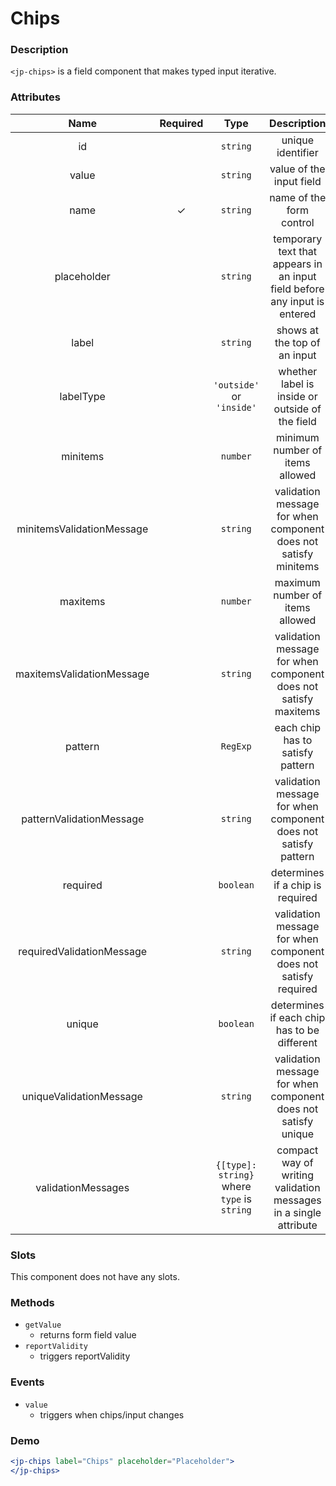 # Chips

### Description

`<jp-chips>` is a field component that makes typed input iterative.

### Attributes

| **Name** | **Required** | **Type** | **Description** |
| :----: | :----: | :----: | :---: |
| id | | `string` | unique identifier |
| value | | `string`| value of the input field |
| name | ✓ | `string` | name of the form control |
| placeholder | | `string` | temporary text that appears in an input field before any input is entered |
| label | | `string` | shows at the top of an input |
| labelType | | `'outside'` or `'inside'` | whether label is inside or outside of the field |
| minitems | | `number` | minimum number of items allowed |
| minitemsValidationMessage | | `string` | validation message for when component does not satisfy minitems |
| maxitems | |  `number` |  maximum number of items allowed |
| maxitemsValidationMessage | | `string` | validation message for when component does not satisfy maxitems |
| pattern | | `RegExp` | each chip has to satisfy pattern |
| patternValidationMessage | | `string` | validation message for when component does not satisfy pattern |
| required | | `boolean` | determines if a chip is required |
| requiredValidationMessage | | `string` | validation message for when component does not satisfy required |
| unique | | `boolean` | determines if each chip has to be different | 
| uniqueValidationMessage | | `string` | validation message for when component does not satisfy unique |
| validationMessages | | `{[type]: string}` where `type` is `string` | compact way of writing validation messages in a single attribute |


### Slots

This component does not have any slots.

### Methods
- `getValue` 
  - returns form field value
- `reportValidity` 
  - triggers reportValidity

### Events

- `value` 
  - triggers when chips/input changes

### Demo

```jsx live
<jp-chips label="Chips" placeholder="Placeholder">
</jp-chips>
```
